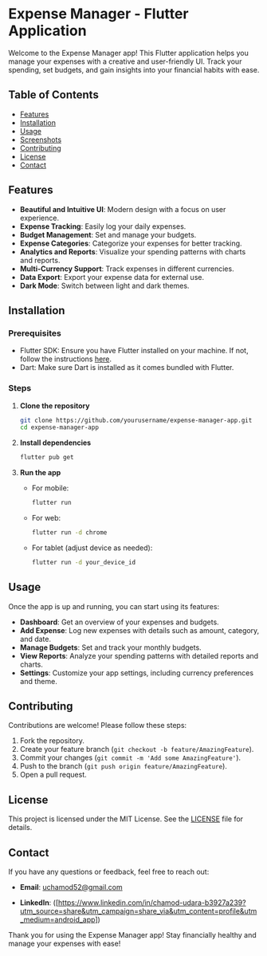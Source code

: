 # Expense Manager - Flutter Application

Welcome to the Expense Manager app! This Flutter application helps you manage your expenses with a creative and user-friendly UI. Track your spending, set budgets, and gain insights into your financial habits with ease.

## Table of Contents

- [Features](#features)
- [Installation](#installation)
- [Usage](#usage)
- [Screenshots](#screenshots)
- [Contributing](#contributing)
- [License](#license)
- [Contact](#contact)

## Features

- **Beautiful and Intuitive UI**: Modern design with a focus on user experience.
- **Expense Tracking**: Easily log your daily expenses.
- **Budget Management**: Set and manage your budgets.
- **Expense Categories**: Categorize your expenses for better tracking.
- **Analytics and Reports**: Visualize your spending patterns with charts and reports.
- **Multi-Currency Support**: Track expenses in different currencies.
- **Data Export**: Export your expense data for external use.
- **Dark Mode**: Switch between light and dark themes.

## Installation

### Prerequisites

- Flutter SDK: Ensure you have Flutter installed on your machine. If not, follow the instructions [here](https://flutter.dev/docs/get-started/install).
- Dart: Make sure Dart is installed as it comes bundled with Flutter.

### Steps

1. **Clone the repository**

    ```sh
    git clone https://github.com/yourusername/expense-manager-app.git
    cd expense-manager-app
    ```

2. **Install dependencies**

    ```sh
    flutter pub get
    ```

3. **Run the app**

    - For mobile:
        ```sh
        flutter run
        ```
    - For web:
        ```sh
        flutter run -d chrome
        ```
    - For tablet (adjust device as needed):
        ```sh
        flutter run -d your_device_id
        ```

## Usage

Once the app is up and running, you can start using its features:

- **Dashboard**: Get an overview of your expenses and budgets.
- **Add Expense**: Log new expenses with details such as amount, category, and date.
- **Manage Budgets**: Set and track your monthly budgets.
- **View Reports**: Analyze your spending patterns with detailed reports and charts.
- **Settings**: Customize your app settings, including currency preferences and theme.



## Contributing

Contributions are welcome! Please follow these steps:

1. Fork the repository.
2. Create your feature branch (`git checkout -b feature/AmazingFeature`).
3. Commit your changes (`git commit -m 'Add some AmazingFeature'`).
4. Push to the branch (`git push origin feature/AmazingFeature`).
5. Open a pull request.

## License

This project is licensed under the MIT License. See the [LICENSE](LICENSE) file for details.

## Contact

If you have any questions or feedback, feel free to reach out:

- **Email**: uchamod52@gmail.com

- **LinkedIn**: ([https://www.linkedin.com/in/chamod-udara-b3927a239?utm_source=share&utm_campaign=share_via&utm_content=profile&utm_medium=android_app])

Thank you for using the Expense Manager app! Stay financially healthy and manage your expenses with ease!

